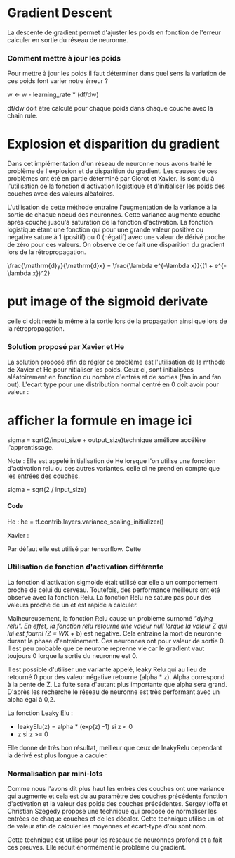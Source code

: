 # Gradient Descent 

La descente de gradient permet d'ajuster les poids en fonction de l'erreur calculer en sortie du réseau de neuronne. 

### Comment mettre à jour les poids

Pour mettre à jour les poids il faut déterminer dans quel sens la variation de ces poids font varier notre érreur ? 

w <- w - learning_rate * (df/dw)  

df/dw doit être calculé pour chaque poids dans chaque couche avec la chain rule.

# Explosion et disparition du gradient

Dans cet implémentation d'un réseau de neuronne nous avons traité le problème de l'explosion et de disparition du gradient.
Les causes de ces problèmes ont été en partie déterminé par Glorot et Xavier. Ils sont du à l'utilisation de la fonction
d'activation logistique et  d'initialiser les poids des couches avec des valeurs alèatoires.


L'utilisation de cette méthode entraine l'augmentation de la variance à la sortie de chaque noeud des neuronnes. Cette 
variance augmente couche après couche jusqu'à saturation de la fonction d'activation. La fonction logistique étant une fonction qui pour une
grande valeur positive ou négative sature à 1 (positif) ou 0 (négatif) avec une valeur de dérivé proche de zéro pour ces valeurs. On observe de ce fait une disparition du gradient lors de la rétropropagation. 

\frac{\mathrm{d}y}{\mathrm{d}x} = \frac{\lambda e^{-\lambda x}}{(1 + e^{-\lambda x})^2}
# put image of the sigmoid derivate

celle ci doit resté la même à la sortie lors de la propagation ainsi que lors de la rétropropagation.

### Solution proposé par Xavier et He

La solution proposé afin de régler ce problème est l'utilisation de la mthode de Xavier et He pour nitialiser les poids. Ceux ci, sont initialisées aléatoirement en fonction du nombre d'entrés et de sorties (fan in and fan out). L'ecart type pour une distribution normal centré en 0  doit avoir pour valeur :

# afficher la formule en image ici 
sigma = sqrt(2/input_size + output_size)technique améliore accélère l'apprentissage.

Note : Elle est appelé initialisation de He lorsque l'on utilise une fonction d'activation relu ou ces autres variantes. celle ci ne prend en compte que les entrées des couches. 

sigma = sqrt(2 / input_size)

#### Code 

He :
he = tf.contrib.layers.variance_scaling_initializer()

Xavier : 

Par défaut elle est utilisé par tensorflow.
Cette 

### Utilisation de fonction d'activation différente


La fonction d'activation sigmoide était utilisé car elle a un comportement proche de celui du cerveau. Toutefois, des performance meilleurs ont été observé avec la fonction Relu. La fonction Relu ne sature pas pour des valeurs proche de un et est rapide a calculer. 

Malheureusement, la fonction Relu cause un problème surnomé *"dying relu". En effet, la fonction relu retourne une valeur null lorque la valeur Z qui lui est fourni (Z = W*X + b) est négative. Cela entraine la mort de neuronne durant la phase d'entrainement. Ces neuronnes ont pour valeur de sortie 0. Il est peu probable que ce neurone reprenne vie car le gradient vaut toujours 0 lorque la sortie du neuronne est 0.

Il est possible d'utiliser une variante appelé, leaky Relu qui au lieu de retourné 0 pour des valeur négative retourne 
(alpha * z). Alpha correspond à la pente de Z. La fuite sera d'autant plus importante que alpha sera grand. D'après les recherche le réseau de neuronne est très performant avec un alpha égal à 0,2.


La fonction Leaky Elu : 

- leakyElu(z) = alpha * (exp(z) -1) si z < 0
- z                             si z >= 0

Elle donne de très bon résultat, meilleur que ceux de leakyRelu cependant la dérivé est plus longue a caculer. 

### Normalisation par mini-lots

Comme nous l'avons dit plus haut les entrès des couches ont une variance qui augmente et cela est du au paramètre des couches précédente fonction d'activation et la valeur des poids des couches précédentes. Sergey Ioffe et Christian Szegedy propose une technique qui propose de normaliser les entrées de chaque couches et de les décaler. Cette technique utilise un lot de valeur afin de calculer les moyennes et écart-type d'ou sont nom.

Cette technique est utilisé pour les réseaux de neuronnes profond et a fait ces preuves. Elle réduit énormément le problème du gradient. 

